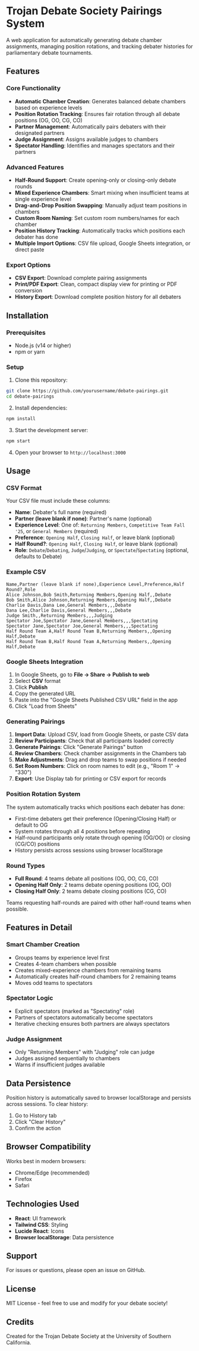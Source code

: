 # Trojan Debate Society Pairings System

A web application for automatically generating debate chamber assignments, managing position rotations, and tracking debater histories for parliamentary debate tournaments.

## Features

### Core Functionality

- **Automatic Chamber Creation**: Generates balanced debate chambers based on experience levels
- **Position Rotation Tracking**: Ensures fair rotation through all debate positions (OG, OO, CG, CO)
- **Partner Management**: Automatically pairs debaters with their designated partners
- **Judge Assignment**: Assigns available judges to chambers
- **Spectator Handling**: Identifies and manages spectators and their partners

### Advanced Features

- **Half-Round Support**: Create opening-only or closing-only debate rounds
- **Mixed Experience Chambers**: Smart mixing when insufficient teams at single experience level
- **Drag-and-Drop Position Swapping**: Manually adjust team positions in chambers
- **Custom Room Naming**: Set custom room numbers/names for each chamber
- **Position History Tracking**: Automatically tracks which positions each debater has done
- **Multiple Import Options**: CSV file upload, Google Sheets integration, or direct paste

### Export Options

- **CSV Export**: Download complete pairing assignments
- **Print/PDF Export**: Clean, compact display view for printing or PDF conversion
- **History Export**: Download complete position history for all debaters

## Installation

### Prerequisites

- Node.js (v14 or higher)
- npm or yarn

### Setup

1. Clone this repository:

```bash
git clone https://github.com/yourusername/debate-pairings.git
cd debate-pairings
```

2. Install dependencies:

```bash
npm install
```

3. Start the development server:

```bash
npm start
```

4. Open your browser to `http://localhost:3000`

## Usage

### CSV Format

Your CSV file must include these columns:

- **Name**: Debater's full name (required)
- **Partner (leave blank if none)**: Partner's name (optional)
- **Experience Level**: One of: `Returning Members`, `Competitive Team Fall '25`, or `General Members` (required)
- **Preference**: `Opening Half`, `Closing Half`, or leave blank (optional)
- **Half Round?**: `Opening Half`, `Closing Half`, or leave blank (optional)
- **Role**: `Debate`/`Debating`, `Judge`/`Judging`, or `Spectate`/`Spectating` (optional, defaults to Debate)

### Example CSV

```csv
Name,Partner (leave blank if none),Experience Level,Preference,Half Round?,Role
Alice Johnson,Bob Smith,Returning Members,Opening Half,,Debate
Bob Smith,Alice Johnson,Returning Members,Opening Half,,Debate
Charlie Davis,Dana Lee,General Members,,,Debate
Dana Lee,Charlie Davis,General Members,,,Debate
Judge Smith,,Returning Members,,,Judging
Spectator Joe,Spectator Jane,General Members,,,Spectating
Spectator Jane,Spectator Joe,General Members,,,Spectating
Half Round Team A,Half Round Team B,Returning Members,,Opening Half,Debate
Half Round Team B,Half Round Team A,Returning Members,,Opening Half,Debate
```

### Google Sheets Integration

1. In Google Sheets, go to **File → Share → Publish to web**
2. Select **CSV** format
3. Click **Publish**
4. Copy the generated URL
5. Paste into the "Google Sheets Published CSV URL" field in the app
6. Click "Load from Sheets"

### Generating Pairings

1. **Import Data**: Upload CSV, load from Google Sheets, or paste CSV data
2. **Review Participants**: Check that all participants loaded correctly
3. **Generate Pairings**: Click "Generate Pairings" button
4. **Review Chambers**: Check chamber assignments in the Chambers tab
5. **Make Adjustments**: Drag and drop teams to swap positions if needed
6. **Set Room Numbers**: Click on room names to edit (e.g., "Room 1" → "330")
7. **Export**: Use Display tab for printing or CSV export for records

### Position Rotation System

The system automatically tracks which positions each debater has done:

- First-time debaters get their preference (Opening/Closing Half) or default to OG
- System rotates through all 4 positions before repeating
- Half-round participants only rotate through opening (OG/OO) or closing (CG/CO) positions
- History persists across sessions using browser localStorage

### Round Types

- **Full Round**: 4 teams debate all positions (OG, OO, CG, CO)
- **Opening Half Only**: 2 teams debate opening positions (OG, OO)
- **Closing Half Only**: 2 teams debate closing positions (CG, CO)

Teams requesting half-rounds are paired with other half-round teams when possible.

## Features in Detail

### Smart Chamber Creation

- Groups teams by experience level first
- Creates 4-team chambers when possible
- Creates mixed-experience chambers from remaining teams
- Automatically creates half-round chambers for 2 remaining teams
- Moves odd teams to spectators

### Spectator Logic

- Explicit spectators (marked as "Spectating" role)
- Partners of spectators automatically become spectators
- Iterative checking ensures both partners are always spectators

### Judge Assignment

- Only "Returning Members" with "Judging" role can judge
- Judges assigned sequentially to chambers
- Warns if insufficient judges available

## Data Persistence

Position history is automatically saved to browser localStorage and persists across sessions. To clear history:

1. Go to History tab
2. Click "Clear History"
3. Confirm the action

## Browser Compatibility

Works best in modern browsers:

- Chrome/Edge (recommended)
- Firefox
- Safari

## Technologies Used

- **React**: UI framework
- **Tailwind CSS**: Styling
- **Lucide React**: Icons
- **Browser localStorage**: Data persistence

## Support

For issues or questions, please open an issue on GitHub.

## License

MIT License - feel free to use and modify for your debate society!

## Credits

Created for the Trojan Debate Society at the University of Southern California.
